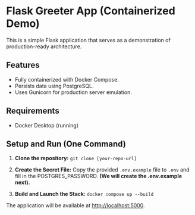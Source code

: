 # Flask Greeter App (Containerized Demo)

This is a simple Flask application that serves as a demonstration of production-ready architecture.

## Features

- Fully containerized with Docker Compose.
- Persists data using PostgreSQL.
- Uses Gunicorn for production server emulation.

## Requirements

- Docker Desktop (running)

## Setup and Run (One Command)

1. **Clone the repository:**
   `git clone [your-repo-url]`

2. **Create the Secret File:**
   Copy the provided `.env.example` file to `.env` and fill in the POSTGRES_PASSWORD.
   **(We will create the .env.example next).**

3. **Build and Launch the Stack:**
   `docker compose up --build`

The application will be available at <http://localhost:5000>.
